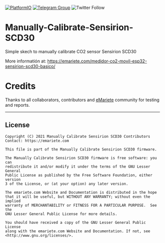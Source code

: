 [![PlatformIO](https://github.com/melkati/CO2-Gadget/workflows/PlatformIO/badge.svg)](https://github.com/melkati/Manually-Calibrate-Sensirion-SCD30/actions/)
[![Telegram Group](https://img.shields.io/endpoint?color=neon&style=flat-square&url=https%3A%2F%2Ftg.sumanjay.workers.dev%2Femariete_chat)](https://t.me/emariete_chat)
![Twitter Follow](https://img.shields.io/twitter/follow/e_mariete?style=social)

# Manually-Calibrate-Sensirion-SCD30
 Simple skech to manually calibrate CO2 sensor Sensirion SCD30

More informatión at: https://emariete.com/medidor-co2-movil-esp32-sensirion-scd30-basico/

# Credits

Thanks to all collaborators, contributors and [eMariete](https://emariete.com) community for testing and reports.

---
## License

    Copyright (C) 2021 Manually Calibrate Sensirion SCD30 Contributors
    Contact: https://emariete.com

    This file is part of the Manually Calibrate Sensirion SCD30 firmware.

    The Manually Calibrate Sensirion SCD30 firmware is free software: you can
    redistribute it and/or modify it under the terms of the GNU Lesser General
    Public License as published by the Free Software Foundation, either version
    3 of the License, or (at your option) any later version.

    The emariete.com Website and Documentation is distributed in the hope
    that it will be useful, but WITHOUT ANY WARRANTY; without even the implied
    warranty of MERCHANTABILITY or FITNESS FOR A PARTICULAR PURPOSE.  See the
    GNU Lesser General Public License for more details.

    You should have received a copy of the GNU Lesser General Public License
    along with the emariete.com Website and Documentation. If not, see
    <http://www.gnu.org/licenses/>.